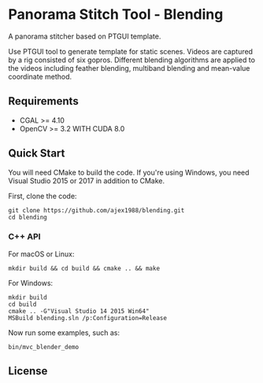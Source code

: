 # Panorama Stitch Tool - Blending

A panorama stitcher based on PTGUI template.

Use PTGUI tool to generate template for static scenes.
Videos are captured by a rig consisted of six gopros.
Different blending algorithms are applied to the videos including feather blending, multiband blending and mean-value coordinate method.

## Requirements
* CGAL >= 4.10
* OpenCV >= 3.2 WITH CUDA 8.0

## Quick Start

You will need CMake to build the code. If you're using Windows, you need Visual Studio 2015 or 2017 in addition to CMake.

First, clone the code:

```
git clone https://github.com/ajex1988/blending.git
cd blending
```

### C++ API

For macOS or Linux:

```
mkdir build && cd build && cmake .. && make
```

For Windows:

```
mkdir build
cd build
cmake .. -G"Visual Studio 14 2015 Win64"
MSBuild blending.sln /p:Configuration=Release
```

Now run some examples, such as:

```
bin/mvc_blender_demo
```

## License
